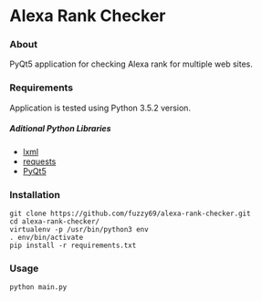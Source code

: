 # Alexa Rank Checker

### About

PyQt5 application for checking Alexa rank for multiple web sites.

### Requirements

Application is tested using Python 3.5.2 version.

##### Aditional Python Libraries

- [lxml](https://github.com/lxml/lxml/)
- [requests](https://github.com/kennethreitz/requests)
- [PyQt5](https://github.com/baoboa/pyqt5)

### Installation

```
git clone https://github.com/fuzzy69/alexa-rank-checker.git
cd alexa-rank-checker/
virtualenv -p /usr/bin/python3 env
. env/bin/activate
pip install -r requirements.txt
```

### Usage

```
python main.py
```